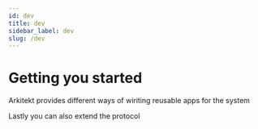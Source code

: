 ```yaml
---
id: dev
title: dev
sidebar_label: dev
slug: /dev
---
```



# Getting you started

Arkitekt provides different ways of wiriting reusable apps for the system

Lastly you can also extend the protocol